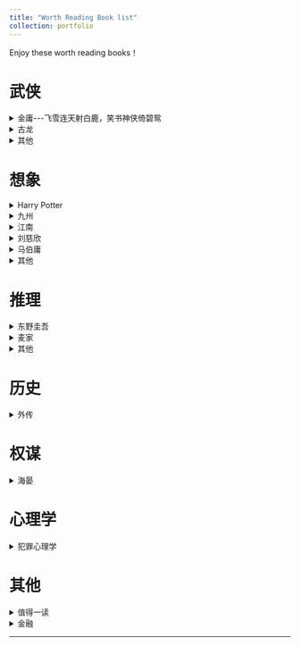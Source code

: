 ```yaml
---
title: "Worth Reading Book list"
collection: portfolio
---
```


Enjoy these worth reading books！




# 武侠

<details>
    <summary>金庸---飞雪连天射白鹿，笑书神侠倚碧鸳</summary>
    <table>
  <thead>
    <tr>
      <th>书名</th>
    </tr>
  </thead>
  <tbody>
    <tr>
      <td>《飞狐外传》</td>
    </tr>
    <tr>
      <td>《雪山飞狐》</td>
    </tr>
    <tr>
      <td>《连城诀》</td>
    </tr>
    <tr>
      <td>《天龙八部》</td>
    </tr>
    <tr>
      <td>《射雕英雄传》</td>
    </tr>
    <tr>
      <td>《白马啸西风》</td>
    </tr>
    <tr>
      <td>《鹿鼎记》</td>
    </tr>
    <tr>
      <td>《笑傲江湖》</td>
    </tr>
    <tr>
      <td>《书剑恩仇录》</td>
   </tr>
   <tr>
      <td>《神雕侠侣》</td>
   </tr>
   <tr>
     <td>《侠客行》</td>
   </tr>
   <tr>
     <td>《倚天屠龙记》</td>
   </tr>
   <tr>
     <td>《碧血剑》</td>
   </tr>
   <tr>
     <td>《鸳鸯刀》</td>
   </tr>
  </tbody>
</table>
</details>
<details>
    <summary>古龙</summary>
    <table>
  <thead>
    <tr>
      <th>书名</th>
    </tr>
  </thead>
  <tbody>
    <tr>
      <td>《剑气书香》</td>
    </tr>
  </tbody>
</table>
</details>
<details>
    <summary>其他</summary>
    <table>
  <thead>
    <tr>
      <th>书名</th>
    </tr>
  </thead>
  <tbody>
    <tr>
      <td>《水浒传》</td>
    </tr>
    <tr>
      <td>《长安十二时辰》</td>
    </tr>
    <tr>
      <td>《将夜》</td>
    </tr>
    <tr>
      <td>《听雪楼》</td>
    </tr> 
    <tr>
      <td>《三侠五义》</td>
    </tr> 
  </tbody>
</table>
</details>



# 想象

<details>
    <summary>Harry Potter</summary>
    <table>
  <thead>
    <tr>
      <th>书名</th>
    </tr>
  </thead>
  <tbody>
    <tr>
      <td>《哈利波特与魔法石》</td>
    </tr>
    <tr>
      <td>《哈利波特与密室》</td>
    </tr>
    <tr>
      <td>《哈利波特与阿茨卡班的囚徒》</td>
    </tr>  
    <tr>
      <td>《哈利波特与火焰杯》</td>
    </tr>
     <tr>
      <td>《哈利波特与凤凰社》</td>
    </tr>
    <tr>
      <td>《哈利波特与混血王子》</td>
    </tr>
    <tr>
      <td>《哈利波特与死亡圣器》</td>
    </tr>
  </tbody>
</table>
</details>

<details>
    <summary>九州</summary>
    <table>
  <thead>
    <tr>
      <th>书名</th>
    </tr>
  </thead>
  <tbody>
    <tr>
      <td>《九州-羽传说》</td>
    </tr>
    <tr>
      <td>《九州-斛珠夫人》</td>
    </tr>
    <tr>
      <td>《九州-缥缈录》</td>
    </tr>  
    <tr>
      <td>《九州-刺客王朝*葵》</td>
    </tr>
    <tr>
      <td>《九州-海上牧云记》</td>
    </tr>
    <tr>
      <td>《九州-商博良》</td>
    </tr>
  </tbody>
</table>
</details>

<details>
    <summary>江南</summary>
    <table>
  <thead>
    <tr>
      <th>书名</th>
    </tr>
  </thead>
  <tbody>
    <tr>
      <td>《龙族-火之晨曦》</td>
    </tr>
    <tr>
      <td>《龙族-悼亡者之瞳》</td>
    </tr>
    <tr>
      <td>《龙族-黑月之潮》</td>
    </tr>
        <tr>
      <td>《龙族-奥丁之渊》</td>
    </tr>
    <tr>
      <td>《龙族-悼亡者的归来》</td>
    </tr>
    <tr>
      <td>《上海堡垒》</td>
    </tr>
  </tbody>
</table>
</details>
<details>
    <summary>刘慈欣</summary>
    <table>
  <thead>
    <tr>
      <th>书名</th>
    </tr>
  </thead>
  <tbody>
    <tr>
      <td>《三体》</td>
    </tr>
    <tr>
      <td>《流浪地球》</td>
    </tr>
  </tbody>
</table>
</details>

<details>
    <summary>马伯庸</summary>
    <table>
  <thead>
    <tr>
      <th>书名</th>
    </tr>
  </thead>
  <tbody>
    <tr>
      <td>《古董局中局1-4》</td>
    </tr>
    <tr>
      <td>《长安的荔枝》</td>
    </tr>
  </tbody>
</table>
</details>

<details>
    <summary>其他</summary>
    <table>
  <thead>
    <tr>
      <th>书名</th>
    </tr>
  </thead>
  <tbody>
    <tr>
      <td>《西游记》</td>
    </tr>
    <tr>
      <td>《聊斋志异》</td>
    </tr>
    <tr>
      <td>《西出玉门》</td>
    </tr>
    <tr>
      <td>《从红月开始》</td>
    </tr>  
    <tr>
      <td>《斗破苍穹》</td>
    </tr>
    <tr>
      <td>《吞噬星空》</td>
    </tr>  
    <tr>
      <td>《我在精神病院学斩神》</td>
    </tr>  
    <tr>
      <td>《牧神记》</td>
    </tr>  
    <tr>
      <td>《雷军传》</td>
    </tr>  
  </tbody>
</table>
</details>


# 推理

<details>
    <summary>东野圭吾</summary>
    <table>
  <thead>
    <tr>
      <th>书名</th>
    </tr>
  </thead>
  <tbody>
    <tr>
      <td>《嫌疑人X的献身》</td>
    </tr>
    <tr>
      <td>《解忧杂货店》</td>
    </tr>
    <tr>
      <td>《白金数据》</td>
    </tr>  
  </tbody>
</table>
</details>
<details>
    <summary>麦家</summary>
    <table>
  <thead>
    <tr>
      <th>书名</th>
    </tr>
  </thead>
  <tbody>
    <tr>
      <td>《风声》</td>
    </tr>
    <tr>
      <td>《黎明之街》</td>
    </tr>
  </tbody>
</table>
</details>

<details>
    <summary>其他</summary>
    <table>
  <thead>
    <tr>
      <th>书名</th>
    </tr>
  </thead>
  <tbody>
    <tr>
      <td>《必须找到阿历克斯》</td>
    </tr>
  </tbody>
</table>
</details>

# 历史

<details>
    <summary>外传</summary>
    <table>
  <thead>
    <tr>
      <th>书名</th>
    </tr>
  </thead>
  <tbody>
    <tr>
      <td>《明朝那些事》</td>
    </tr>
    <tr>
      <td>《曹操》</td>
    </tr>
    <tr>
      <td>《宋朝原来是这样》</td>
    </tr>  
    <tr>
      <td>《三国演义》</td>
    </tr>  
    <tr>
      <td>《说岳全传》</td>
    </tr>  
    <tr>
      <td>《巫蛊乱长安》</td>
    </tr>
  </tbody>
</table>
</details>

# 权谋

<details>
    <summary>海晏</summary>
    <table>
  <thead>
    <tr>
      <th>书名</th>
    </tr>
  </thead>
  <tbody>
    <tr>
      <td>《琅琊榜》</td>
    </tr>
  </tbody>
</table>
</details>

# 心理学

<details>
    <summary>犯罪心理学</summary>
    <table>
  <thead>
    <tr>
      <th>书名</th>
    </tr>
  </thead>
  <tbody>
    <tr>
      <td>《心理罪全集》</td>
    </tr>
    <tr>
      <td>《坏小孩》</td>
    </tr>
    <tr>
      <td>《暗黑者四部曲》</td>
    </tr>  
  </tbody>
</table>
</details>

# 其他

<details>
    <summary>值得一读</summary>
    <table>
  <thead>
    <tr>
      <th>书名</th>
    </tr>
  </thead>
  <tbody>
    <tr>
      <td>《追风筝的人》</td>
    </tr>
    <tr>
      <td>《小王子》</td>
    </tr>
    <tr>
      <td>《谁动了我的奶酪》</td>
    </tr>
    <tr>
      <td>《蝇王》</td>
    </tr> 
    <tr>
      <td>《岛上书店》</td>
    </tr>
    <tr>
      <td>《海底两万里》</td>
    </tr>
    <tr>
      <td>《文化苦旅》余秋雨</td>
    </tr> 
    <tr>
      <td>《围城》钱钟书</td>
    </tr> 
    <tr>
      <td>《边城》沈从文</td>
    </tr>   
    <tr>
      <td>《瓦尔登湖》沈从文</td>
    </tr>  
  </tbody>
</table>
</details>
<details>
    <summary>金融</summary>
    <table>
  <thead>
    <tr>
      <th>书名</th>
    </tr>
  </thead>
  <tbody>
    <tr>
      <td>《货币战争1-5》</td>
    </tr>
  </tbody>
</table>
</details>




------





